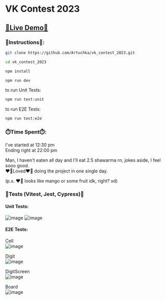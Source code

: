 # VK Contest 2023

## [🔗Live Demo🔗](https://vk-contest-2023.vercel.app/)

### 🚩Instructions🚩:

```bash
git clone https://github.com/Artuchka/vk_contest_2023.git

```

```bash
cd vk_contest_2023
```

```bash
npm install
```

```bash
npm run dev
```

to run Unit Tests:

```bash
npm run test:unit
```

to run E2E Tests:

```bash
npm run test:e2e
```

### ⏱️Time Spent⏱️:

I've started at 12:30 pm\
Ending right at 22:00 pm

Man, I haven't eaten all day and I'll eat 2.5 shawarma rn, jokes aside, I feel sooo good.\
❤️‍🔥Loved❤️‍🔥 doing the project in one single day.

(p.s. ❤️‍🔥 looks like mango or some fruit idk, right? xd)

### 🧪Tests (Vitest, Jest, Cypress)🧪

#### Unit Tests:

![image](https://user-images.githubusercontent.com/42734308/222925107-f58eb8c3-b816-4f12-adcd-6b09151e0169.png)
![image](https://user-images.githubusercontent.com/42734308/222925113-262ab449-b655-4a42-9e62-e90f7b3ddf48.png)

#### E2E Tests:

Cell\
![image](https://user-images.githubusercontent.com/42734308/222925131-73f926a5-0d51-4aa8-ba7d-5d69044692b4.png)

Digit\
![image](https://user-images.githubusercontent.com/42734308/222925139-b0c6cd25-6abb-4c57-a66b-7d24bd8264bb.png)

DigitScreen\
![image](https://user-images.githubusercontent.com/42734308/222925147-dcca2cfe-8ef0-413e-a266-d6e6f07c0c28.png)

Board\
![image](https://user-images.githubusercontent.com/42734308/222925070-438dd53f-708c-4515-a3d4-b3fb00889598.png)
